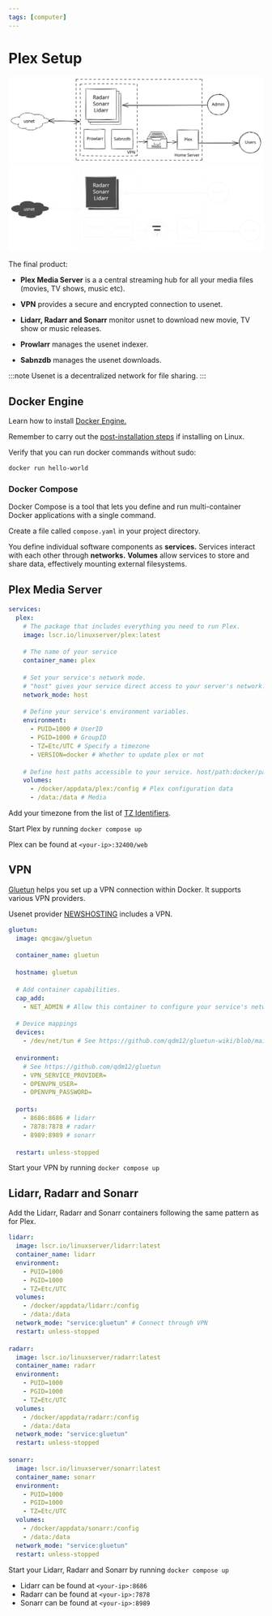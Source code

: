 ```yaml
---
tags: [computer]
---
```


# Plex Setup

![Setting up Plex Home Media Server with Docker](./goal_light.svg#light)![Setting up Plex Home Media Server with Docker](./goal_dark.svg#dark)

The final product:

- **Plex Media Server** is a a central streaming hub for all your media files (movies, TV shows, music etc).

- **VPN** provides a secure and encrypted connection to usenet.

- **Lidarr, Radarr and Sonarr** monitor usnet to download new movie, TV show or music releases.

- **Prowlarr** manages the usenet indexer.

- **Sabnzdb** manages the usenet downloads.

<!-- truncate -->

:::note
Usenet is a decentralized network for file sharing.
:::

## Docker Engine

Learn how to install [Docker Engine.](https://docs.docker.com/engine/)

Remember to carry out the [post-installation steps](https://docs.docker.com/engine/install/linux-postinstall/) if installing on Linux.

Verify that you can run docker commands without sudo:

```sh
docker run hello-world
```

### Docker Compose

Docker Compose is a tool that lets you define and run multi-container Docker applications with a single command.

Create a file called `compose.yaml` in your project directory.

You define individual software components as **services.** Services interact with each other through **networks.** **Volumes** allow services to store and share data, effectively mounting external filesystems.

## Plex Media Server

```yaml title="compose.yaml"
services:
  plex:
    # The package that includes everything you need to run Plex.
    image: lscr.io/linuxserver/plex:latest

    # The name of your service
    container_name: plex

    # Set your service's network mode.
    # "host" gives your service direct access to your server's network.
    network_mode: host

    # Define your service's environment variables.
    environment:
      - PUID=1000 # UserID
      - PGID=1000 # GroupID
      - TZ=Etc/UTC # Specify a timezone
      - VERSION=docker # Whether to update plex or not

    # Define host paths accessible to your service. host/path:docker/path
    volumes:
      - /docker/appdata/plex:/config # Plex configuration data
      - /data:/data # Media
```

Add your timezone from the list of [TZ Identifiers](https://en.wikipedia.org/wiki/List_of_tz_database_time_zones#List).

Start Plex by running `docker compose up`

Plex can be found at `<your-ip>:32400/web`

## VPN

[Gluetun](https://github.com/qdm12/gluetun) helps you set up a VPN connection within Docker. It supports various VPN providers.

Usenet provider [NEWSHOSTING](https://www.newshosting.com/) includes a VPN.

```yaml title="compose.yaml"
gluetun:
  image: qmcgaw/gluetun

  container_name: gluetun

  hostname: gluetun

  # Add container capabilities.
  cap_add:
    - NET_ADMIN # Allow this container to configure your service's network.

  # Device mappings
  devices:
    - /dev/net/tun # See https://github.com/qdm12/gluetun-wiki/blob/main/errors/tun.md

  environment:
    # See https://github.com/qdm12/gluetun
    - VPN_SERVICE_PROVIDER=
    - OPENVPN_USER=
    - OPENVPN_PASSWORD=

  ports:
    - 8686:8686 # lidarr
    - 7878:7878 # radarr
    - 8989:8989 # sonarr

  restart: unless-stopped
```

Start your VPN by running `docker compose up`

## Lidarr, Radarr and Sonarr

Add the Lidarr, Radarr and Sonarr containers following the same pattern as for Plex.

```yaml title="compose.yaml"
lidarr:
  image: lscr.io/linuxserver/lidarr:latest
  container_name: lidarr
  environment:
    - PUID=1000
    - PGID=1000
    - TZ=Etc/UTC
  volumes:
    - /docker/appdata/lidarr:/config
    - /data:/data
  network_mode: "service:gluetun" # Connect through VPN
  restart: unless-stopped

radarr:
  image: lscr.io/linuxserver/radarr:latest
  container_name: radarr
  environment:
    - PUID=1000
    - PGID=1000
    - TZ=Etc/UTC
  volumes:
    - /docker/appdata/radarr:/config
    - /data:/data
  network_mode: "service:gluetun"
  restart: unless-stopped

sonarr:
  image: lscr.io/linuxserver/sonarr:latest
  container_name: sonarr
  environment:
    - PUID=1000
    - PGID=1000
    - TZ=Etc/UTC
  volumes:
    - /docker/appdata/sonarr:/config
    - /data:/data
  network_mode: "service:gluetun"
  restart: unless-stopped
```

Start your Lidarr, Radarr and Sonarr by running `docker compose up`

- Lidarr can be found at `<your-ip>:8686`
- Radarr can be found at `<your-ip>:7878`
- Sonarr can be found at `<your-ip>:8989`
